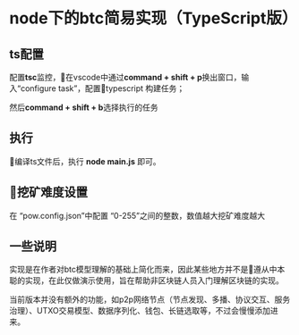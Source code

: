 # node下的btc简易实现（TypeScript版）
## ts配置

配置**tsc**监控，在vscode中通过**command + shift + p**换出窗口，输入“configure task”，配置typescript 构建任务；

然后**command + shift + b**选择执行的任务

## 执行

编译ts文件后，执行 **node main.js** 即可。

## 挖矿难度设置

在 “pow.config.json”中配置 “0-255”之间的整数，数值越大挖矿难度越大

## 一些说明

实现是在作者对btc模型理解的基础上简化而来，因此某些地方并不是遵从中本聪的实现，在此仅做演示使用，旨在帮助非区块链人员入门理解区块链的实现。

当前版本并没有额外的功能，如p2p网络节点（节点发现、多播、协议交互、服务治理）、UTXO交易模型、数据序列化、钱包、长链选取等，不过会慢慢添加进来。